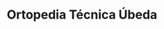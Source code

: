 ---
title: "Ortopedia Técnica Úbeda"
url: /ubeda/ortopedia-tecnica-ubeda/
shop: suministros médicos
---
